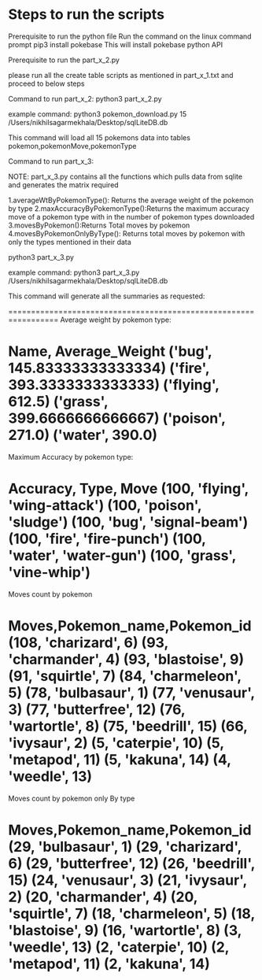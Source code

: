 # Steps to run the scripts

Prerequisite to run the python file
Run the command on the linux command prompt
pip3 install pokebase
This will install pokebase python API

Prerequisite to run the part_x_2.py

please run all the create table scripts as mentioned in part_x_1.txt and proceed to below steps

Command to run part_x_2:
python3 part_x_2.py <number of pokemons to download> <path of sqllite database>

example command:
python3 pokemon_download.py 15 /Users/nikhilsagarmekhala/Desktop/sqlLiteDB.db

This command will load all 15 pokemons data into tables pokemon,pokemonMove,pokemonType

Command to run part_x_3:

NOTE: part_x_3.py contains all the functions which pulls data from sqlite and generates the matrix required

1.averageWtByPokemonType(): Returns the average weight of the pokemon by type
2.maxAccuracyByPokemonType():Returns the maximum accuracy move of a pokemon type with in the number of pokemon types downloaded
3.movesByPokemon():Returns Total moves by pokemon
4.movesByPokemonOnlyByType(): Returns total moves by pokemon with only the types mentioned in their data

python3 part_x_3.py <path of the sqlite database folder>

example command:
python3 part_x_3.py /Users/nikhilsagarmekhala/Desktop/sqlLiteDB.db



This command will generate all the summaries as requested:

=================================================================
Average weight by pokemon type:

Name, Average_Weight
('bug', 145.83333333333334)
('fire', 393.3333333333333)
('flying', 612.5)
('grass', 399.6666666666667)
('poison', 271.0)
('water', 390.0)
=================================================================
Maximum Accuracy by pokemon type:

Accuracy, Type, Move
(100, 'flying', 'wing-attack')
(100, 'poison', 'sludge')
(100, 'bug', 'signal-beam')
(100, 'fire', 'fire-punch')
(100, 'water', 'water-gun')
(100, 'grass', 'vine-whip')
=================================================================
Moves count by pokemon

Moves,Pokemon_name,Pokemon_id
(108, 'charizard', 6)
(93, 'charmander', 4)
(93, 'blastoise', 9)
(91, 'squirtle', 7)
(84, 'charmeleon', 5)
(78, 'bulbasaur', 1)
(77, 'venusaur', 3)
(77, 'butterfree', 12)
(76, 'wartortle', 8)
(75, 'beedrill', 15)
(66, 'ivysaur', 2)
(5, 'caterpie', 10)
(5, 'metapod', 11)
(5, 'kakuna', 14)
(4, 'weedle', 13)
=================================================================
Moves count by pokemon only By type

Moves,Pokemon_name,Pokemon_id
(29, 'bulbasaur', 1)
(29, 'charizard', 6)
(29, 'butterfree', 12)
(26, 'beedrill', 15)
(24, 'venusaur', 3)
(21, 'ivysaur', 2)
(20, 'charmander', 4)
(20, 'squirtle', 7)
(18, 'charmeleon', 5)
(18, 'blastoise', 9)
(16, 'wartortle', 8)
(3, 'weedle', 13)
(2, 'caterpie', 10)
(2, 'metapod', 11)
(2, 'kakuna', 14)
=================================================================





